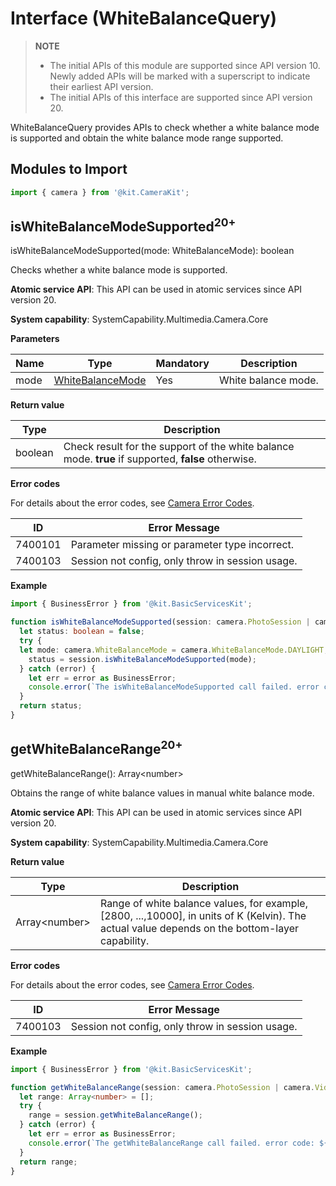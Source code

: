 # Interface (WhiteBalanceQuery)
<!--Kit: Camera Kit-->
<!--Subsystem: Multimedia-->
<!--Owner: @qano-->
<!--Designer: @leo_ysl-->
<!--Tester: @xchaosioda-->
<!--Adviser: @zengyawen-->

> **NOTE**
>
> - The initial APIs of this module are supported since API version 10. Newly added APIs will be marked with a superscript to indicate their earliest API version.
> - The initial APIs of this interface are supported since API version 20.

WhiteBalanceQuery provides APIs to check whether a white balance mode is supported and obtain the white balance mode range supported.

## Modules to Import

```ts
import { camera } from '@kit.CameraKit';
```

## isWhiteBalanceModeSupported<sup>20+</sup>

isWhiteBalanceModeSupported(mode: WhiteBalanceMode): boolean

Checks whether a white balance mode is supported.

**Atomic service API**: This API can be used in atomic services since API version 20.

**System capability**: SystemCapability.Multimedia.Camera.Core

**Parameters**

| Name     | Type                                     | Mandatory | Description                          |
| -------- |-----------------------------------------| ---- | ----------------------------- |
| mode   | [WhiteBalanceMode](arkts-apis-camera-e.md#whitebalancemode20) | Yes  | White balance mode.                     |

**Return value**

| Type       | Description                         |
| ---------- | ----------------------------- |
| boolean    | Check result for the support of the white balance mode. **true** if supported, **false** otherwise.|

**Error codes**

For details about the error codes, see [Camera Error Codes](errorcode-camera.md).

| ID        | Error Message       |
| --------------- | --------------- |
| 7400101                |  Parameter missing or parameter type incorrect.        |
| 7400103                |  Session not config, only throw in session usage.                                  |

**Example**

```ts
import { BusinessError } from '@kit.BasicServicesKit';

function isWhiteBalanceModeSupported(session: camera.PhotoSession | camera.VideoSession): boolean {
  let status: boolean = false;
  try {
  let mode: camera.WhiteBalanceMode = camera.WhiteBalanceMode.DAYLIGHT;
    status = session.isWhiteBalanceModeSupported(mode);
  } catch (error) {
    let err = error as BusinessError;
    console.error(`The isWhiteBalanceModeSupported call failed. error code: ${err.code}`);
  }
  return status;
}
```

## getWhiteBalanceRange<sup>20+</sup>

getWhiteBalanceRange(): Array\<number\>

Obtains the range of white balance values in manual white balance mode.

**Atomic service API**: This API can be used in atomic services since API version 20.

**System capability**: SystemCapability.Multimedia.Camera.Core

**Return value**

| Type       | Description                         |
| ---------- | ----------------------------- |
| Array\<number\>   | Range of white balance values, for example, [2800, ...,10000], in units of K (Kelvin). The actual value depends on the bottom-layer capability.|

**Error codes**

For details about the error codes, see [Camera Error Codes](errorcode-camera.md).

| ID        | Error Message       |
| --------------- | --------------- |
| 7400103                |  Session not config, only throw in session usage.                                  |

**Example**

```ts
import { BusinessError } from '@kit.BasicServicesKit';

function getWhiteBalanceRange(session: camera.PhotoSession | camera.VideoSession): Array<number> {
  let range: Array<number> = [];
  try {
    range = session.getWhiteBalanceRange();
  } catch (error) {
    let err = error as BusinessError;
    console.error(`The getWhiteBalanceRange call failed. error code: ${err.code}`);
  }
  return range;
}
```
